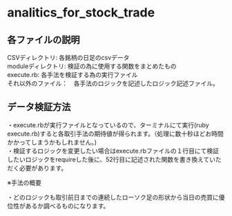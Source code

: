 # analitics_for_stock_trade

## 各ファイルの説明

CSVディレクトリ: 各銘柄の日足のcsvデータ  
moduleディレクトリ: 検証の為に使用する関数をまとめたもの  
execute.rb: 各手法を検証する為の実行ファイル  
それ以外のファイル：　各手法のロジックを記述したロジック記述ファイル。  

## データ検証方法

・execute.rbが実行ファイルとなっているので、ターミナルにて実行(ruby execute.rb)すると各取引手法の期待値が得られます。（処理に数十秒ほどお時間かかってしまうかもしれません。)  
・検証するロジックを変更したい場合はexecute.rbファイルの１行目にて検証したいロジックをrequireした後に、52行目に記述された関数を書き換えていただく必要があります。  

※手法の概要  

・どのロジックも取引前日までの連続したローソク足の形状から当日の売買に優位性があるか調べるものになります。  
